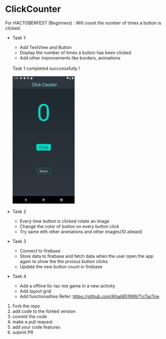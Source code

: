 # ClickCounter
For HACTOBERFEST (Beginners) : Will count the number of times a button is clicked.
- Task 1:
  - Add TextView and Button 
  - Display the number of times a button has been clicked
  - Add other improvements like borders, animations
  <br>
  Task 1 completed succcessfully !
  <br><br>
  <img src="home.png" width="200" >
  
- Task 2
  - Every time button is clicked rotate an image
  - Change the color of button on every button click
  - Try same eith other animations and other images(10 atleast)
  
- Task 3
  - Connect to firebase
  - Store data to firebase and fetch data when the user open the app again to show the the prvious button clicks
  - Update the new button count in firebase
  
 - Task 4
   - Add a offline tic-tac toe game in a new activity
   - Add layout grid
   - Add functionalities Refer: https://github.com/Khali851999/TicTacToe
  


1. Fork the repo
2. add code to the forked version
3. commit the code
4. make a pull request
5. add your code features
6. submit PR
